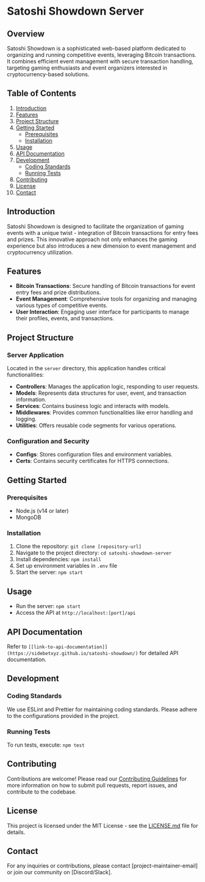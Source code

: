 # Satoshi Showdown Server

## Overview

Satoshi Showdown is a sophisticated web-based platform dedicated to organizing and running competitive events, leveraging Bitcoin transactions. It combines efficient event management with secure transaction handling, targeting gaming enthusiasts and event organizers interested in cryptocurrency-based solutions.

## Table of Contents

1. [Introduction](#introduction)
2. [Features](#features)
3. [Project Structure](#project-structure)
4. [Getting Started](#getting-started)
   - [Prerequisites](#prerequisites)
   - [Installation](#installation)
5. [Usage](#usage)
6. [API Documentation](#api-documentation)
7. [Development](#development)
   - [Coding Standards](#coding-standards)
   - [Running Tests](#running-tests)
8. [Contributing](#contributing)
9. [License](#license)
10. [Contact](#contact)

## Introduction

Satoshi Showdown is designed to facilitate the organization of gaming events with a unique twist - integration of Bitcoin transactions for entry fees and prizes. This innovative approach not only enhances the gaming experience but also introduces a new dimension to event management and cryptocurrency utilization.

## Features

- **Bitcoin Transactions**: Secure handling of Bitcoin transactions for event entry fees and prize distributions.
- **Event Management**: Comprehensive tools for organizing and managing various types of competitive events.
- **User Interaction**: Engaging user interface for participants to manage their profiles, events, and transactions.

## Project Structure

### Server Application

Located in the `server` directory, this application handles critical functionalities:

- **Controllers**: Manages the application logic, responding to user requests.
- **Models**: Represents data structures for user, event, and transaction information.
- **Services**: Contains business logic and interacts with models.
- **Middlewares**: Provides common functionalities like error handling and logging.
- **Utilities**: Offers reusable code segments for various operations.

### Configuration and Security

- **Configs**: Stores configuration files and environment variables.
- **Certs**: Contains security certificates for HTTPS connections.

## Getting Started

### Prerequisites

- Node.js (v14 or later)
- MongoDB

### Installation

1. Clone the repository: `git clone [repository-url]`
2. Navigate to the project directory: `cd satoshi-showdown-server`
3. Install dependencies: `npm install`
4. Set up environment variables in `.env` file
5. Start the server: `npm start`

## Usage

- Run the server: `npm start`
- Access the API at `http://localhost:[port]/api`

## API Documentation

Refer to `[[link-to-api-documentation]](https://sidebetxyz.github.io/satoshi-showdown/)` for detailed API documentation.

## Development

### Coding Standards

We use ESLint and Prettier for maintaining coding standards. Please adhere to the configurations provided in the project.

### Running Tests

To run tests, execute: `npm test`

## Contributing

Contributions are welcome! Please read our [Contributing Guidelines](CONTRIBUTING.md) for more information on how to submit pull requests, report issues, and contribute to the codebase.

## License

This project is licensed under the MIT License - see the [LICENSE.md](LICENSE.md) file for details.

## Contact

For any inquiries or contributions, please contact [project-maintainer-email] or join our community on [Discord/Slack].
